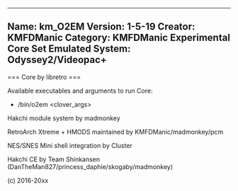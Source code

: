 -----------------------
Name: km_O2EM
Version: 1-5-19
Creator: KMFDManic
Category: KMFDManic Experimental Core Set
Emulated System: Odyssey2/Videopac+
-----------------------
=== Core by libretro ===

Available executables and arguments to run Core:
- /bin/o2em <rom> <clover_args>

Hakchi module system by madmonkey

RetroArch Xtreme + HMODS maintained by KMFDManic/madmonkey/pcm

NES/SNES Mini shell integration by Cluster

Hakchi CE by Team Shinkansen (DanTheMan827/princess_daphie/skogaby/madmonkey)

(c) 2016-20xx
